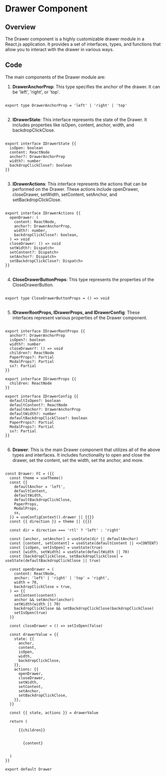 # Drawer Component

## Overview

The Drawer component is a highly customizable drawer module in a React.js application. It provides a set of interfaces, types, and functions that allow you to interact with the drawer in various ways.

## Code

The main components of the Drawer module are:

1. **DrawerAnchorProp**: This type specifies the anchor of the drawer. It can be 'left', 'right', or 'top'.

<pre>
<code>
export type DrawerAnchorProp = 'left' | 'right' | 'top'
</code>
</pre>

2. **IDrawerState**: This interface represents the state of the Drawer. It includes properties like isOpen, content, anchor, width, and backdropClickClose.

<pre>
<code>
export interface IDrawerState {{
  isOpen: boolean
  content: ReactNode
  anchor?: DrawerAnchorProp
  width?: number
  backdropClickClose?: boolean
}}
</code>
</pre>

3. **IDrawerActions**: This interface represents the actions that can be performed on the Drawer. These actions include openDrawer, closeDrawer, setWidth, setContent, setAnchor, and setBackdropClickClose.

<pre>
<code>
export interface IDrawerActions {{
  openDrawer: (
    content: ReactNode,
    anchor?: DrawerAnchorProp,
    width?: number,
    backdropClickClose?: boolean,
  ) => void
  closeDrawer: () => void
  setWidth?: Dispatch<SetStateAction<number>>
  setContent?: Dispatch<SetStateAction<ReactNode>>
  setAnchor?: Dispatch<SetStateAction<DrawerAnchorProp>>
  setBackdropClickClose?: Dispatch<SetStateAction<boolean>>
}}
</code>
</pre>

4. **CloseDrawerButtonProps**: This type represents the properties of the CloseDrawerButton.

<pre>
<code>
export type CloseDrawerButtonProps = () => void
</code>
</pre>

5. **IDrawerRootProps, IDrawerProps, and IDrawerConfig**: These interfaces represent various properties of the Drawer component.

<pre>
<code>
export interface IDrawerRootProps {{
  anchor?: DrawerAnchorProp
  isOpen?: boolean
  width?: number
  closeDrawer?: () => void
  children?: ReactNode
  PaperProps?: Partial<PaperProps>
  ModalProps?: Partial<ModalProps>
  sx?: Partial<SxProps>
}}

export interface IDrawerProps {{
  children: ReactNode
}}

export interface IDrawerConfig {{
  defaultIsOpen?: boolean
  defaultContent?: ReactNode
  defaultAnchor?: DrawerAnchorProp
  defaultWidth?: number
  defaultBackdropClickClose?: boolean
  PaperProps?: Partial<PaperProps>
  ModalProps?: Partial<ModalProps>
  sx?: Partial<SxProps>
}}
</code>
</pre>

6. **Drawer**: This is the main Drawer component that utilizes all of the above types and interfaces. It includes functionality to open and close the drawer, set the content, set the width, set the anchor, and more.

<pre>
<code>
const Drawer: FC<IDrawerProps> = ({{
  const theme = useTheme()
  const {{
    defaultAnchor = 'left',
    defaultContent,
    defaultWidth,
    defaultBackdropClickClose,
    PaperProps,
    ModalProps,
    sx,
  }} = useConfigContext().drawer || {{}}
  const {{ direction }} = theme || {{}}

  const dir = direction === 'rtl' ? 'left' : 'right'

  const [anchor, setAnchor] = useState<DrawerAnchorProp>(dir || defaultAnchor)
  const [content, setContent] = useState<ReactNode>(defaultContent || <>CONTENT</>)
  const [isOpen, setIsOpen] = useState(true)
  const [width, setWidth] = useState<number>(defaultWidth || 70)
  const [backdropClickClose, setBackdropClickClose] = useState<boolean>(defaultBackdropClickClose || true)

  const openDrawer = (
    content: ReactNode,
    anchor: 'left' | 'right' | 'top' = 'right',
    width = 70,
    backdropClickClose = true,
  ) => {{
    setContent(content)
    anchor && setAnchor(anchor)
    setWidth(width || 70)
    backdropClickClose && setBackdropClickClose(backdropClickClose)
    setIsOpen(true)
  }}

  const closeDrawer = () => setIsOpen(false)

  const drawerValue = {{
    state: {{
      anchor,
      content,
      isOpen,
      width,
      backdropClickClose,
    }},
    actions: {{
      openDrawer,
      closeDrawer,
      setWidth,
      setContent,
      setAnchor,
      setBackdropClickClose,
    }},
  }}

  const {{ state, actions }} = drawerValue

  return (
    <DrawerContext.Provider value={{ actions, state }}>
      {{children}}
      <DrawerRoot
        anchor={anchor}
        isOpen={isOpen}
        closeDrawer={closeDrawer}
        PaperProps={{ ...PaperProps }}
        ModalProps={{ ...ModalProps }}
        sx={{ ...sx }}
        width={width}
      >
        <CloseDrawerButton closeDrawer={closeDrawer} />
        {content}
      </DrawerRoot>
    </DrawerContext.Provider>
  )
}}

export default Drawer
</code>
</pre>
